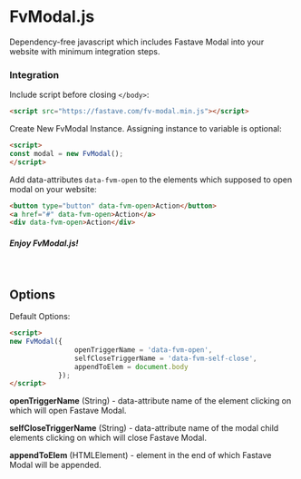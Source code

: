 # FvModal.js

Dependency-free javascript which includes Fastave Modal into your website with minimum integration steps.
&nbsp;
### Integration

Include script before closing `</body>`:
```html
<script src="https://fastave.com/fv-modal.min.js"></script>
```

Create New FvModal Instance. Assigning instance to variable is optional:
```html
<script>
const modal = new FvModal();
</script>
```

Add data-attributes `data-fvm-open` to the elements which supposed to open modal on your website:
```html
<button type="button" data-fvm-open>Action</button>
<a href="#" data-fvm-open>Action</a>
<div data-fvm-open>Action</div>
```

##### Enjoy FvModal.js!
&nbsp;
## Options
Default Options:
```html
<script>
new FvModal({
                openTriggerName = 'data-fvm-open',
                selfCloseTriggerName = 'data-fvm-self-close',
                appendToElem = document.body
            });
</script>
```

**openTriggerName** (String) - data-attribute name of the element clicking on which will open Fastave Modal.

**selfCloseTriggerName** (String) - data-attribute name of the modal child elements clicking on which will close Fastave Modal.

**appendToElem** (HTMLElement) - element in the end of which Fastave Modal will be appended.
